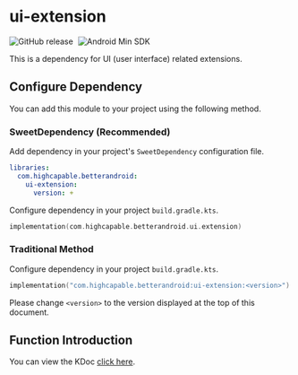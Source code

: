 # ui-extension

![GitHub release](https://img.shields.io/github/v/release/BetterAndroid/BetterAndroid?display_name=release&logo=github&color=green&filter=ui-extension-*)
<span style="margin-left: 5px"/>
![Android Min SDK](https://img.shields.io/badge/Min%20SDK-21-orange?logo=android)

This is a dependency for UI (user interface) related extensions.

## Configure Dependency

You can add this module to your project using the following method.

### SweetDependency (Recommended)

Add dependency in your project's `SweetDependency` configuration file.

```yaml
libraries:
  com.highcapable.betterandroid:
    ui-extension:
      version: +
```

Configure dependency in your project `build.gradle.kts`.

```kotlin
implementation(com.highcapable.betterandroid.ui.extension)
```

### Traditional Method

Configure dependency in your project `build.gradle.kts`.

```kotlin
implementation("com.highcapable.betterandroid:ui-extension:<version>")
```

Please change `<version>` to the version displayed at the top of this document.

## Function Introduction

You can view the KDoc [click here](kdoc://ui-extension).

<!--------------- To be migrated ---------------

**Functional Structure**

- [x] Basic Function Extensions
    - ColorsFactory
        - System color function extensions
    - DimensionFactory
        - Layout size function extensions, such as dp, px
    - DrawableFactory
        - Drawable component extensions
    - ResourcesFactory
        - App resource extensions
    - ViewBindingFactory
        - Layout binding extensions
- [x] System Feature Extensions
    - SystemColors
        - System dynamic color selection, added in Android 12
- [x] Interface Component Extensions
    - ActivityFactory
        - Activity extensions
    - FragmentFactory
        - Fragment extensions
    - ToastFactory
        - Toast extensions
    - WindowFactory
        - Windows extensions, such as adjusting screen brightness for specified interfaces
- [x] Graphics Function Extensions
    - BitmapFactory
        - Extensions to handle bitmap related functions
    - BitmapBlurFactory
        - Extension to handle bitmap blur
- [x] View Component Extensions
    - ViewFactory
        - Basic view component extensions
    - TextViewFactory
        - Text box related function extensions

--------------- To be migrated --------------->